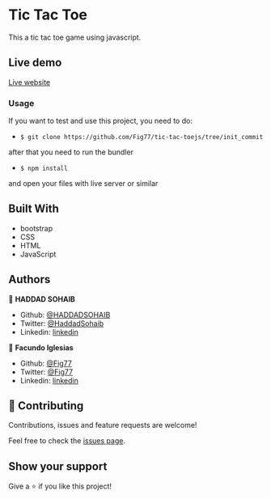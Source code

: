 # Tic Tac Toe

This a tic tac toe game using javascript.

## Live demo

[Live website](https://raw.githack.com/Fig77/tic-tac-toejs/init_commit/index.html/)

### Usage

If you want to test and use this project, you need to do:
* `$ git clone https://github.com/Fig77/tic-tac-toejs/tree/init_commit`

after that you need to run the bundler
* `$ npm install`

and open your files with live server or similar


## Built With

- bootstrap
- CSS
- HTML
- JavaScript


## Authors

👤 **HADDAD SOHAIB**

- Github: [@HADDADSOHAIB](https://github.com/HADDADSOHAIB)
- Twitter: [@HaddadSohaib](https://twitter.com/HaddadSohaib)
- Linkedin: [linkedin](https://www.linkedin.com/in/sohaibhaddad/)

👤 **Facundo Iglesias**

- Github: [@Fig77](https://github.com/Fig77)
- Twitter: [@Fig77](https://twitter.com/Fig_77/)
- Linkedin: [linkedin](https://www.linkedin.com/in/figlesias/)

## 🤝 Contributing

Contributions, issues and feature requests are welcome!

Feel free to check the [issues page](issues/).

## Show your support

Give a ⭐️ if you like this project!